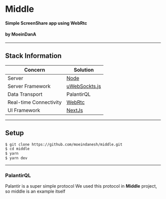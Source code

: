 # Middle

#### Simple ScreenShare app using WebRtc

#### by **MoeinDanA**

---

## Stack Information

| Concern                | Solution                                                       |
| ---------------------- | -------------------------------------------------------------- |
| Server                 | [Node](https://nodejs.org/)                                    |
| Server Framework       | [uWebSockts.js](https://github.com/uNetworking/uWebSockets.js) |
| Data Transport         | PalantirQL                                                     |
| Real-time Connectivity | [WebRtc](https://webrtc.org)                                   |
| UI Framework           | [NextJs](https://nextjs.org/)                                  |

---

## Setup

```bash
$ git clone https://github.com/moeindanesh/middle.git
$ cd middle
$ yarn
$ yarn dev
```

---

### PalantirQL

Palantir is a super simple protocol
We used this protocol in **Middle** project, so middle is an example itself
